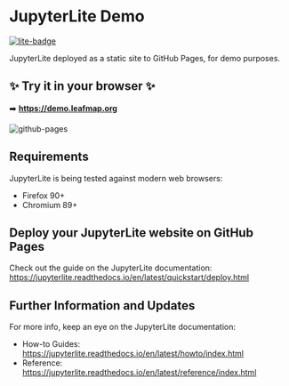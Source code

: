 # JupyterLite Demo

[![lite-badge](https://jupyterlite.rtfd.io/en/latest/_static/badge.svg)](https://demo.leafmap.org)

JupyterLite deployed as a static site to GitHub Pages, for demo purposes.

## ✨ Try it in your browser ✨

➡️ **https://demo.leafmap.org**

![github-pages](https://user-images.githubusercontent.com/591645/120649478-18258400-c47d-11eb-80e5-185e52ff2702.gif)

## Requirements

JupyterLite is being tested against modern web browsers:

- Firefox 90+
- Chromium 89+

## Deploy your JupyterLite website on GitHub Pages

Check out the guide on the JupyterLite documentation: https://jupyterlite.readthedocs.io/en/latest/quickstart/deploy.html

## Further Information and Updates

For more info, keep an eye on the JupyterLite documentation:

- How-to Guides: https://jupyterlite.readthedocs.io/en/latest/howto/index.html
- Reference: https://jupyterlite.readthedocs.io/en/latest/reference/index.html

